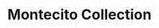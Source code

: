 ---
title: "Montecito Collection"
description: "Sleek, durable, and designed to stay secure in any environment."
specifications: 
  dimensions: "20\"w x 20\"d x 37.5\"h"
  capacity: "17 gallon liner included"
  designer: "Javier Palomares"
coverImage: "https://pub-2fa7464bdf334fa9832ed14fe5565b2e.r2.dev/collectioncover/cover7.jpg"
heroImage: "https://pub-2fa7464bdf334fa9832ed14fe5565b2e.r2.dev/montecito/montecito-2.jpg"
mainProductImage: "https://pub-2fa7464bdf334fa9832ed14fe5565b2e.r2.dev/montecito/montecito-1.jpg"
colorVariations:
  - name: "Industrial Gray"
    image: "https://pub-2fa7464bdf334fa9832ed14fe5565b2e.r2.dev/montecito/montecito-1.jpg"
    alt: "Montecito collection trash can in industrial gray"
  - name: "Safety Orange"
    image: "https://pub-2fa7464bdf334fa9832ed14fe5565b2e.r2.dev/montecito/montecito-2.jpg"
    alt: "Montecito collection trash can in safety orange"
  - name: "Steel Blue"
    image: "https://pub-2fa7464bdf334fa9832ed14fe5565b2e.r2.dev/montecito/montecito-3.jpg"
    alt: "Montecito collection trash can in steel blue"
  - name: "Warning Yellow"
    image: "https://pub-2fa7464bdf334fa9832ed14fe5565b2e.r2.dev/montecito/montecito-4.jpg"
    alt: "Montecito collection trash can in warning yellow"
  - name: "Safety Green"
    image: "https://pub-2fa7464bdf334fa9832ed14fe5565b2e.r2.dev/montecito/montecito-5.jpg"
    alt: "Montecito collection trash can in safety green"
  - name: "Hazard Red"
    image: "https://pub-2fa7464bdf334fa9832ed14fe5565b2e.r2.dev/montecito/montecito-6.jpg"
    alt: "Montecito collection trash can in hazard red"
  - name: "Galvanized"
    image: "https://pub-2fa7464bdf334fa9832ed14fe5565b2e.r2.dev/montecito/montecito-7.jpg"
    alt: "Montecito collection trash can in galvanized"
  - name: "Powder Coated Black"
    image: "https://pub-2fa7464bdf334fa9832ed14fe5565b2e.r2.dev/montecito/montecito-8.jpg"
    alt: "Montecito collection trash can in powder coated black"
  - name: "Stainless Steel"
    image: "https://pub-2fa7464bdf334fa9832ed14fe5565b2e.r2.dev/montecito/montecito-9.jpg"
    alt: "Montecito collection trash can in stainless steel"
  - name: "Weathered Steel"
    image: "https://pub-2fa7464bdf334fa9832ed14fe5565b2e.r2.dev/montecito/montecito-10.jpg"
    alt: "Montecito collection trash can in weathered steel"
  - name: "Rust Resistant"
    image: "https://pub-2fa7464bdf334fa9832ed14fe5565b2e.r2.dev/montecito/montecito-11.jpg"
    alt: "Montecito collection trash can in rust resistant"
  - name: "Fire Engine Red"
    image: "https://pub-2fa7464bdf334fa9832ed14fe5565b2e.r2.dev/montecito/montecito-12.jpg"
    alt: "Montecito collection trash can in fire engine red"
  - name: "Caution Yellow"
    image: "https://pub-2fa7464bdf334fa9832ed14fe5565b2e.r2.dev/montecito/montecito-13.jpg"
    alt: "Montecito collection trash can in caution yellow"
  - name: "Hi-Vis Orange"
    image: "https://pub-2fa7464bdf334fa9832ed14fe5565b2e.r2.dev/montecito/montecito-14.jpg"
    alt: "Montecito collection trash can in hi-vis orange"
  - name: "Electric Blue"
    image: "https://pub-2fa7464bdf334fa9832ed14fe5565b2e.r2.dev/montecito/montecito-15.jpg"
    alt: "Montecito collection trash can in electric blue"
  - name: "Lime Green"
    image: "https://pub-2fa7464bdf334fa9832ed14fe5565b2e.r2.dev/montecito/montecito-16.jpg"
    alt: "Montecito collection trash can in lime green"
  - name: "Traffic White"
    image: "https://pub-2fa7464bdf334fa9832ed14fe5565b2e.r2.dev/montecito/montecito-17.jpg"
    alt: "Montecito collection trash can in traffic white"
  - name: "Concrete Gray"
    image: "https://pub-2fa7464bdf334fa9832ed14fe5565b2e.r2.dev/montecito/montecito-18.jpg"
    alt: "Montecito collection trash can in concrete gray"
  - name: "Machine Gray"
    image: "https://pub-2fa7464bdf334fa9832ed14fe5565b2e.r2.dev/montecito/montecito-19.jpg"
    alt: "Montecito collection trash can in machine gray"
  - name: "Industrial Black"
    image: "https://pub-2fa7464bdf334fa9832ed14fe5565b2e.r2.dev/montecito/montecito-20.jpg"
    alt: "Montecito collection trash can in industrial black"
buyNowLink: "https://example.com/buy/montecito-collection"
downloadPdfLink: "https://pub-2fa7464bdf334fa9832ed14fe5565b2e.r2.dev/catalogs/montecito-collection.pdf"
seo:
  title: "Montecito Collection - Industrial Waste Solutions"
  description: "Discover our Montecito collection of heavy-duty trash cans and waste receptacles. Built for industrial environments and high-volume commercial use."
  keywords: "montecito collection, industrial waste bins, heavy duty trash cans, commercial receptacles"
--- 
